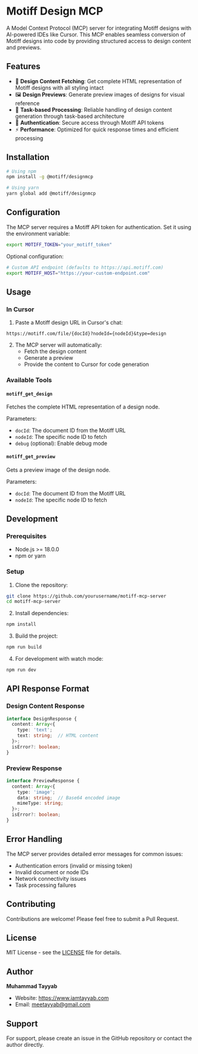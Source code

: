 # Motiff Design MCP

A Model Context Protocol (MCP) server for integrating Motiff designs with AI-powered IDEs like Cursor. This MCP enables seamless conversion of Motiff designs into code by providing structured access to design content and previews.

## Features

- 🎨 **Design Content Fetching**: Get complete HTML representation of Motiff designs with all styling intact
- 🖼️ **Design Previews**: Generate preview images of designs for visual reference
- 🔄 **Task-based Processing**: Reliable handling of design content generation through task-based architecture
- 🔐 **Authentication**: Secure access through Motiff API tokens
- ⚡ **Performance**: Optimized for quick response times and efficient processing

## Installation

```bash
# Using npm
npm install -g @motiff/designmcp

# Using yarn
yarn global add @motiff/designmcp
```

## Configuration

The MCP server requires a Motiff API token for authentication. Set it using the environment variable:

```bash
export MOTIFF_TOKEN="your_motiff_token"
```

Optional configuration:
```bash
# Custom API endpoint (defaults to https://api.motiff.com)
export MOTIFF_HOST="https://your-custom-endpoint.com"
```

## Usage

### In Cursor

1. Paste a Motiff design URL in Cursor's chat:
```
https://motiff.com/file/{docId}?nodeId={nodeId}&type=design
```

2. The MCP server will automatically:
   - Fetch the design content
   - Generate a preview
   - Provide the content to Cursor for code generation

### Available Tools

#### `motiff_get_design`
Fetches the complete HTML representation of a design node.

Parameters:
- `docId`: The document ID from the Motiff URL
- `nodeId`: The specific node ID to fetch
- `debug` (optional): Enable debug mode

#### `motiff_get_preview`
Gets a preview image of the design node.

Parameters:
- `docId`: The document ID from the Motiff URL
- `nodeId`: The specific node ID to fetch

## Development

### Prerequisites

- Node.js >= 18.0.0
- npm or yarn

### Setup

1. Clone the repository:
```bash
git clone https://github.com/yourusername/motiff-mcp-server
cd motiff-mcp-server
```

2. Install dependencies:
```bash
npm install
```

3. Build the project:
```bash
npm run build
```

4. For development with watch mode:
```bash
npm run dev
```

## API Response Format

### Design Content Response
```typescript
interface DesignResponse {
  content: Array<{
    type: 'text';
    text: string;  // HTML content
  }>;
  isError?: boolean;
}
```

### Preview Response
```typescript
interface PreviewResponse {
  content: Array<{
    type: 'image';
    data: string;  // Base64 encoded image
    mimeType: string;
  }>;
  isError?: boolean;
}
```

## Error Handling

The MCP server provides detailed error messages for common issues:

- Authentication errors (invalid or missing token)
- Invalid document or node IDs
- Network connectivity issues
- Task processing failures

## Contributing

Contributions are welcome! Please feel free to submit a Pull Request.

## License

MIT License - see the [LICENSE](LICENSE) file for details.

## Author

**Muhammad Tayyab**
- Website: https://www.iamtayyab.com
- Email: meetayyab@gmail.com

## Support

For support, please create an issue in the GitHub repository or contact the author directly. 